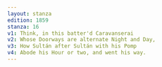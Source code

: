 ```yaml
---
layout: stanza
edition: 1859
stanza: 16
v1: Think, in this batter'd Caravanserai
v2: Whose Doorways are alternate Night and Day,
v3: ⁠How Sultán after Sultán with his Pomp
v4: Abode his Hour or two, and went his way.
---
```

